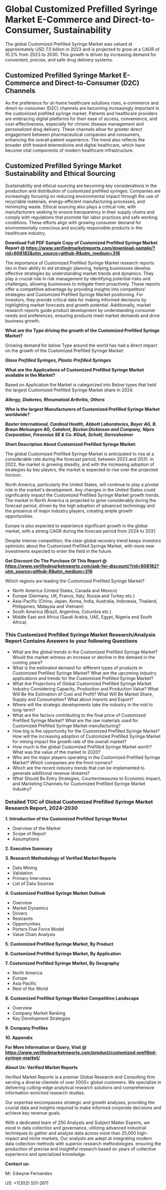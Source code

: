 <h1>Global Customized Prefilled Syringe Market E-Commerce and Direct-to-Consumer, Sustainability</h1><p class=""><p>The global Customized Prefilled Syringe Market was valued at approximately USD 7.5 billion in 2023 and is projected to grow at a CAGR of 10.2% from 2023 to 2030. This growth is driven by increasing demand for convenient, precise, and safe drug delivery systems.</p><h2>Customized Prefilled Syringe Market E-Commerce and Direct-to-Consumer (D2C) Channels</h2><p>As the preference for at-home healthcare solutions rises, e-commerce and direct-to-consumer (D2C) channels are becoming increasingly important in the customized prefilled syringe market. Patients and healthcare providers are embracing digital platforms for their ease of access, convenience, and cost-effectiveness, especially for chronic disease management and personalized drug delivery. These channels allow for greater direct engagement between pharmaceutical companies and consumers, enhancing the overall patient experience. The trend also reflects the broader shift toward telemedicine and digital healthcare, which have become vital components of modern healthcare infrastructure.</p><h2>Customized Prefilled Syringe Market Sustainability and Ethical Sourcing</h2><p>Sustainability and ethical sourcing are becoming key considerations in the production and distribution of customized prefilled syringes. Companies are increasingly focusing on reducing environmental impact through the use of recyclable materials, energy-efficient manufacturing processes, and minimizing waste. Ethical sourcing also plays a critical role, with manufacturers seeking to ensure transparency in their supply chains and comply with regulations that promote fair labor practices and safe working conditions. These efforts align with growing consumer demand for environmentally conscious and socially responsible products in the healthcare industry.</p></p><p class=""><strong>Download Full PDF Sample Copy of Customized Prefilled Syringe Market Report @ <a href="https://www.verifiedmarketreports.com/download-sample/?rid=608182&utm_source=github-R&utm_medium=316" target="_blank">https://www.verifiedmarketreports.com/download-sample/?rid=608182&utm_source=github-R&utm_medium=316</a></strong></p><p>The importance of&nbsp;Customized Prefilled Syringe Market research reports lies in their ability to aid strategic planning, helping businesses develop effective strategies by understanding market trends and dynamics. They play a crucial role in risk management by identifying potential risks and challenges, allowing businesses to mitigate them proactively. These reports offer a competitive advantage by providing insights into competitors' strategies and Customized Prefilled Syringe Market positioning. For investors, they provide critical data for making informed decisions by highlighting market forecasts and growth potential. Additionally, market research reports guide product development by understanding consumer needs and preferences, ensuring products meet market demands and drive business growth.</p><p><strong>What are the&nbsp;Type driving the growth of the Customized Prefilled Syringe Market?</strong></p><p id="" class="">Growing demand for below Type around the world has had a direct impact on the growth of the Customized Prefilled Syringe Market:</p><p class=""><em><strong>Glass Prefilled Syringes, Plastic Prefilled Syringes</strong></em></p><p class=""><strong>What are the&nbsp;Applications&nbsp;of Customized Prefilled Syringe Market available in the Market?</strong></p><p id="" class="">Based on Application the Market is categorized into Below types that held the largest Customized Prefilled Syringe Market share In 2024.</p><p class=""><em><strong>Allergy, Diabetes, Rheumatoid Arthritis, Others</strong></em></p><p class=""><strong>Who is the largest Manufacturers of Customized Prefilled Syringe Market worldwide?</strong></p><p><em><strong>Baxter International, Cardinal Health, Abbott Laboratories, Bayer AG, B. Braun Melsungen AG, Catalent, Becton Dickinson and Company, Nipro Corporation, Fresenius SE & Co. KGaA, Schott, Gerresheimer</strong></em></p><p id="" class=""><strong>Short Description About Customized Prefilled Syringe Market:</strong></p><p>The global Customized Prefilled Syringe Market is anticipated to rise at a considerable rate during the forecast period, between 2023 and 2031. In 2022, the market is growing steadily, and with the increasing adoption of strategies by key players, the market is expected to rise over the projected horizon.</p><p>North America, particularly the United States, will continue to play a pivotal role in the market's development. Any changes in the United States could significantly impact the Customized Prefilled Syringe Market growth trends. The market in North America is projected to grow considerably during the forecast period, driven by the high adoption of advanced technology and the presence of major industry players, creating ample growth opportunities.</p><p>Europe is also expected to experience significant growth in the global market, with a strong CAGR during the forecast period from 2024 to 2031.</p><p>Despite intense competition, the clear global recovery trend keeps investors optimistic about the Customized Prefilled Syringe Market, with more new investments expected to enter the field in the future.</p><p id="" class=""><strong>Get Discount On The Purchase Of This Report @ <a href="https://www.verifiedmarketreports.com/ask-for-discount/?rid=608182?utm_source=github-R&utm_medium=316" target="_blank">https://www.verifiedmarketreports.com/ask-for-discount/?rid=608182?utm_source=github-R&utm_medium=316</a></strong></p><p class="">Which regions are leading the Customized Prefilled Syringe Market?</p><ul><li>North America (United States, Canada and Mexico)</li><li>Europe (Germany, UK, France, Italy, Russia and Turkey etc.)</li><li>Asia-Pacific (China, Japan, Korea, India, Australia, Indonesia, Thailand, Philippines, Malaysia and Vietnam)</li><li>South America (Brazil, Argentina, Columbia etc.)</li><li>Middle East and Africa (Saudi Arabia, UAE, Egypt, Nigeria and South Africa)</li></ul><h3 id="" class="">This Customized Prefilled Syringe Market Research/Analysis Report Contains Answers to your following Questions</h3><ul><li>What are the global trends in the Customized Prefilled Syringe Market? Would the market witness an increase or decline in the demand in the coming years?</li><li>What is the estimated demand for different types of products in Customized Prefilled Syringe Market? What are the upcoming industry applications and trends for the Customized Prefilled Syringe Market?</li><li>What Are Projections of Global Customized Prefilled Syringe Market Industry Considering Capacity, Production and Production Value? What Will Be the Estimation of Cost and Profit? What Will Be Market Share, Supply and Consumption? What about imports and Export?</li><li>Where will the strategic developments take the industry in the mid to long-term?</li><li>What are the factors contributing to the final price of Customized Prefilled Syringe Market? What are the raw materials used for Customized Prefilled Syringe Market manufacturing?</li><li>How big is the opportunity for the Customized Prefilled Syringe Market? How will the increasing adoption of Customized Prefilled Syringe Market for mining impact the growth rate of the overall market?</li><li>How much is the global Customized Prefilled Syringe Market worth? What was the value of the market In 2020?</li><li>Who are the major players operating in the Customized Prefilled Syringe Market? Which companies are the front runners?</li><li>Which are the recent industry trends that can be implemented to generate additional revenue streams?</li><li>What Should Be Entry Strategies, Countermeasures to Economic Impact, and Marketing Channels for Customized Prefilled Syringe Market Industry?</li></ul><h3 id="" class="">Detailed TOC of Global Customized Prefilled Syringe Market Research Report, 2024-2030</h3><p id="" class=""><strong>1. Introduction of the Customized Prefilled Syringe Market</strong></p><ul><li>Overview of the Market</li><li>Scope of Report</li><li>Assumptions</li></ul><p id="" class=""><strong>2. Executive Summary</strong></p><p id="" class=""><strong>3. Research Methodology of Verified Market Reports</strong></p><ul><li>Data Mining</li><li>Validation</li><li>Primary Interviews</li><li>List of Data Sources</li></ul><p id="" class=""><strong>4. Customized Prefilled Syringe Market Outlook</strong></p><ul><li>Overview</li><li>Market Dynamics</li><li>Drivers</li><li>Restraints</li><li>Opportunities</li><li>Porters Five Force Model</li><li>Value Chain Analysis</li></ul><p id="" class=""><strong>5. Customized Prefilled Syringe Market, By Product</strong></p><p id="" class=""><strong>6. Customized Prefilled Syringe Market, By Application</strong></p><p id="" class=""><strong>7. Customized Prefilled Syringe Market, By Geography</strong></p><ul><li>North America</li><li>Europe</li><li>Asia Pacific</li><li>Rest of the World</li></ul><p id="" class=""><strong>8. Customized Prefilled Syringe Market Competitive Landscape</strong></p><ul><li>Overview</li><li>Company Market Ranking</li><li>Key Development Strategies</li></ul><p id="" class=""><strong>9. Company Profiles</strong></p><p id="" class=""><strong>10. Appendix</strong></p><p id="" class=""><strong>For More Information or Query, Visit @ <a href="https://www.verifiedmarketreports.com/product/customized-prefilled-syringe-market/" target="_blank">https://www.verifiedmarketreports.com/product/customized-prefilled-syringe-market/</a></strong></p><p id="" class=""><strong>About Us: Verified Market Reports</strong></p><p id="" class="">Verified Market Reports is a premier Global Research and Consulting firm serving a diverse clientele of over 5000+ global customers. We specialize in delivering cutting-edge analytical research solutions and comprehensive information-enriched research studies.</p><p id="" class="">Our expertise encompasses strategic and growth analyses, providing the crucial data and insights required to make informed corporate decisions and achieve key revenue goals.</p><p id="" class="">With a dedicated team of 250 Analysts and Subject Matter Experts, we excel in data collection and governance, utilizing advanced industrial techniques to gather and analyze data across more than 25,000 high-impact and niche markets. Our analysts are adept at integrating modern data collection methods with superior research methodologies, ensuring the production of precise and insightful research based on years of collective experience and specialized knowledge.</p><p id="" class=""><strong>Contact us:</strong></p><p id="" class="">Mr. Edwyne Fernandes</p><p id="" class="">US: +1(302) 551-2611</p>